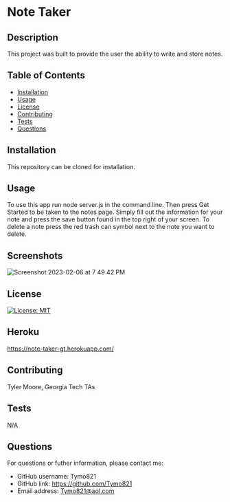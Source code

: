 
# Note Taker

## Description

This project was built to provide the user the ability to write and store notes.

## Table of Contents

- [Installation](#installation)
- [Usage](#usage)
- [License](#license)
- [Contributing](#contributing)
- [Tests](#tests)
- [Questions](#questions)

## Installation

This repository can be cloned for installation.

## Usage

To use this app run node server.js in the command line. Then press Get Started to be taken to the notes page. Simply fill out the information for your note and press the save button found in the top right of your screen. To delete a note press the red trash can symbol next to the note you want to delete.

## Screenshots
![Screenshot 2023-02-06 at 7 49 42 PM](https://user-images.githubusercontent.com/93955240/217120040-dc7ec2c3-cb35-4354-bba6-80c19b4d3e23.png)

## License

[![License: MIT](https://img.shields.io/badge/License-MIT-yellow.svg)](https://opensource.org/licenses/MIT)

## Heroku

https://note-taker-gt.herokuapp.com/

## Contributing

Tyler Moore, Georgia Tech TAs

## Tests

N/A

## Questions

For questions or futher information, please contact me:

- GitHub username: Tymo821
- GitHub link: https://github.com/Tymo821
- Email address: Tymo821@aol.com
